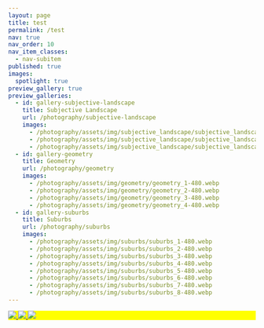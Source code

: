 ```yaml
---
layout: page
title: test
permalink: /test
nav: true
nav_order: 10
nav_item_classes:
  - nav-subitem
published: true
images:
  spotlight: true
preview_gallery: true
preview_galleries:
  - id: gallery-subjective-landscape
    title: Subjective Landscape
    url: /photography/subjective-landscape
    images:
      - /photography/assets/img/subjective_landscape/subjective_landscape_1a-480.webp
      - /photography/assets/img/subjective_landscape/subjective_landscape_1b-480.webp
      - /photography/assets/img/subjective_landscape/subjective_landscape_1c-480.webp
  - id: gallery-geometry
    title: Geometry
    url: /photography/geometry
    images:
      - /photography/assets/img/geometry/geometry_1-480.webp
      - /photography/assets/img/geometry/geometry_2-480.webp
      - /photography/assets/img/geometry/geometry_3-480.webp
      - /photography/assets/img/geometry/geometry_4-480.webp
  - id: gallery-suburbs
    title: Suburbs
    url: /photography/suburbs
    images:
      - /photography/assets/img/suburbs/suburbs_1-480.webp
      - /photography/assets/img/suburbs/suburbs_2-480.webp
      - /photography/assets/img/suburbs/suburbs_3-480.webp
      - /photography/assets/img/suburbs/suburbs_4-480.webp
      - /photography/assets/img/suburbs/suburbs_5-480.webp
      - /photography/assets/img/suburbs/suburbs_6-480.webp
      - /photography/assets/img/suburbs/suburbs_7-480.webp
      - /photography/assets/img/suburbs/suburbs_8-480.webp
---
```


<div id="gallery-subjective-landscape" class="preview-gallery"></div>
<div id="gallery-geometry" class="preview-gallery"></div>
<div id="gallery-suburbs" class="preview-gallery"></div>

<div class="spotlight-group spotlight-flex" style="background-color: yellow;">
    <span class="flex-divider"></span>
    <a class="spotlight" href="/photography/assets/img/subjective_landscape/subjective_landscape_3a.jpg">
        <img src="/photography/assets/img/subjective_landscape/subjective_landscape_3a-480.webp" />
    </a>
    <a class="spotlight" href="/photography/assets/img/subjective_landscape/subjective_landscape_3b.jpg">
        <img src="/photography/assets/img/subjective_landscape/subjective_landscape_3b-480.webp" />
    </a>
    <a class="spotlight" href="/photography/assets/img/subjective_landscape/subjective_landscape_3c.jpg">
        <img src="/photography/assets/img/subjective_landscape/subjective_landscape_3c-480.webp" />
    </a>
</div>
